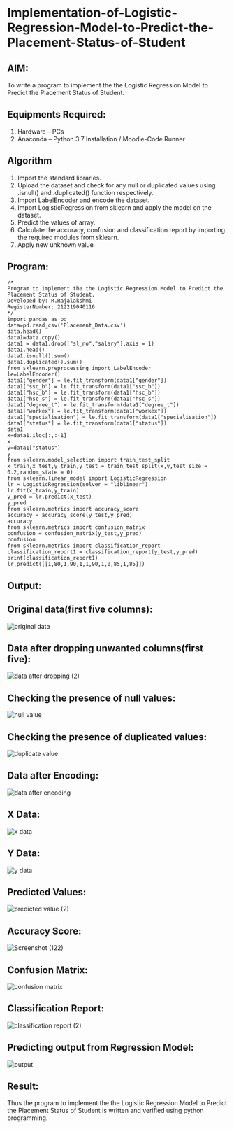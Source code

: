 # Implementation-of-Logistic-Regression-Model-to-Predict-the-Placement-Status-of-Student

## AIM:
To write a program to implement the the Logistic Regression Model to Predict the Placement Status of Student.

## Equipments Required:
1. Hardware – PCs
2. Anaconda – Python 3.7 Installation / Moodle-Code Runner

## Algorithm
1. Import the standard libraries.
2. Upload the dataset and check for any null or duplicated values using .isnull() and .duplicated() function respectively.
3. Import LabelEncoder and encode the dataset.
4. Import LogisticRegression from sklearn and apply the model on the dataset.
5. Predict the values of array.
6. Calculate the accuracy, confusion and classification report by importing the required modules from sklearn.
7. Apply new unknown value

## Program:
```
/*
Program to implement the the Logistic Regression Model to Predict the Placement Status of Student.
Developed by: R.Rajalakshmi
RegisterNumber: 212219040116
*/
import pandas as pd
data=pd.read_csv('Placement_Data.csv')
data.head()
data1=data.copy()
data1 = data1.drop(["sl_no","salary"],axis = 1)
data1.head()
data1.isnull().sum()
data1.duplicated().sum()
from sklearn.preprocessing import LabelEncoder
le=LabelEncoder()
data1["gender"] = le.fit_transform(data1["gender"])
data1["ssc_b"] = le.fit_transform(data1["ssc_b"])
data1["hsc_b"] = le.fit_transform(data1["hsc_b"])
data1["hsc_s"] = le.fit_transform(data1["hsc_s"])
data1["degree_t"] = le.fit_transform(data1["degree_t"])
data1["workex"] = le.fit_transform(data1["workex"])
data1["specialisation"] = le.fit_transform(data1["specialisation"])
data1["status"] = le.fit_transform(data1["status"])
data1
x=data1.iloc[:,:-1]
x
y=data1["status"]
y
from sklearn.model_selection import train_test_split
x_train,x_test,y_train,y_test = train_test_split(x,y,test_size = 0.2,random_state = 0)
from sklearn.linear_model import LogisticRegression
lr = LogisticRegression(solver = "liblinear") 
lr.fit(x_train,y_train)
y_pred = lr.predict(x_test)
y_pred
from sklearn.metrics import accuracy_score
accuracy = accuracy_score(y_test,y_pred)
accuracy
from sklearn.metrics import confusion_matrix
confusion = confusion_matrix(y_test,y_pred)
confusion
from sklearn.metrics import classification_report
classification_report1 = classification_report(y_test,y_pred)
print(classification_report1)
lr.predict([[1,80,1,90,1,1,90,1,0,85,1,85]])
```

## Output:

## Original data(first five columns):
![original data](https://user-images.githubusercontent.com/87656716/173214355-337ae45c-51ca-43c8-a862-b57c84bda97e.png)


## Data after dropping unwanted columns(first five):
![data after dropping (2)](https://user-images.githubusercontent.com/87656716/173216032-71f7018a-c3bc-4e4d-a06e-5f1977a503ec.png)


## Checking the presence of null values:
![null value](https://user-images.githubusercontent.com/87656716/173214406-206b76c5-d89e-4280-9491-ecd7902a5021.png)


## Checking the presence of duplicated values:
![duplicate value](https://user-images.githubusercontent.com/87656716/173215049-b2da5f01-0255-484c-9519-580312a1c228.png)


## Data after Encoding:
![data after encoding](https://user-images.githubusercontent.com/87656716/173215068-57b4c79c-1ae1-4e08-8d0b-f268c4063886.png)


## X Data:
![x data](https://user-images.githubusercontent.com/87656716/173215099-f654d68b-b30e-4f7c-b4dc-50d1a69db152.png)


## Y Data:
![y data](https://user-images.githubusercontent.com/87656716/173215147-a3eb3f38-f527-4f6a-8421-54fa9f0afcdf.png)


## Predicted Values:
![predicted value (2)](https://user-images.githubusercontent.com/87656716/173215235-9e706f9b-ad98-44bd-9717-422797f74b59.png)
 

## Accuracy Score:
![Screenshot (122)](https://user-images.githubusercontent.com/87656716/173216860-ead114dc-b8d2-4b91-a59d-f1324f6ec3aa.png)


## Confusion Matrix:
![confusion matrix](https://user-images.githubusercontent.com/87656716/173215267-6dda6572-e3c1-48ab-89d0-7a143e2f55fc.png)


## Classification Report:
![classification report (2)](https://user-images.githubusercontent.com/87656716/173216942-6f679d18-80f7-4d13-b9eb-889ce39975d6.png)


## Predicting output from Regression Model:
![output](https://user-images.githubusercontent.com/87656716/173216982-49aef455-81ee-42a5-ab7c-4ec23a153aa6.png)


## Result:
Thus the program to implement the the Logistic Regression Model to Predict the Placement Status of Student is written and verified using python programming.

